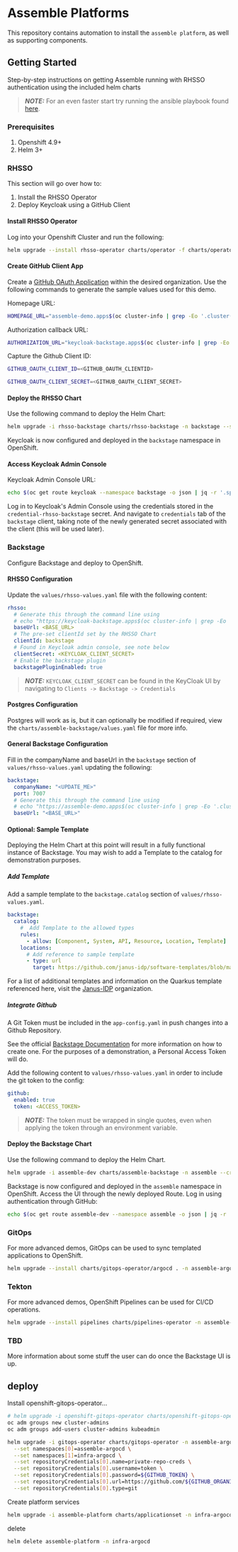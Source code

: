 # Assemble Platforms

This repository contains automation to install the `assemble platform`, as well as supporting components.

## Getting Started

Step-by-step instructions on getting Assemble running with RHSSO authentication using the included helm charts


> **_NOTE:_** For an even faster start try running the ansible playbook found [here](./ansible/README.md).

### Prerequisites

1. Openshift 4.9+
1. Helm 3+

### RHSSO

This section will go over how to:

1. Install the RHSSO Operator
2. Deploy Keycloak using a GitHub Client

#### Install RHSSO Operator

Log into your Openshift Cluster and run the following:

```sh
helm upgrade --install rhsso-operator charts/operator -f charts/operator/values-rhsso-operator.yaml -n backstage --create-namespace
```

#### Create GitHub Client App

Create a [GitHub OAuth Application](https://docs.github.com/en/developers/apps/building-oauth-apps/creating-an-oauth-app) within the desired organization.  Use the following commands to generate the sample values used for this demo.

Homepage URL:

```sh
HOMEPAGE_URL="assemble-demo.apps$(oc cluster-info | grep -Eo '.cluster(.*?).com')"
```

Authorization callback URL:

```sh
AUTHORIZATION_URL="keycloak-backstage.apps$(oc cluster-info | grep -Eo '.cluster(.*?).com')/auth/realms/backstage/broker/github/endpoint"
```

Capture the Github Client ID:

```sh
GITHUB_OAUTH_CLIENT_ID=<GITHUB_OAUTH_CLIENTID>

GITHUB_OAUTH_CLIENT_SECRET=<GITHUB_OAUTH_CLIENT_SECRET>
```

#### Deploy the RHSSO Chart

Use the following command to deploy the Helm Chart:

```sh
helm upgrade -i rhsso-backstage charts/rhsso-backstage -n backstage --set keycloak.realm.identityProvider.clientId=$GITHUB_OAUTH_CLIENT_ID --set keycloak.realm.identityProvider.clientSecret=$GITHUB_OAUTH_CLIENT_SECRET --set backstage.host="$HOMEPAGE_URL"
```

Keycloak is now configured and deployed in the `backstage` namespace in OpenShift.

#### Access Keycloak Admin Console

Keycloak Admin Console URL:

```sh
echo $(oc get route keycloak --namespace backstage -o json | jq -r '.spec.host')/auth/admin/
```

Log in to Keycloak's Admin Console using the credentials stored in the `credential-rhsso-backstage` secret.  And navigate to `credentials` tab of the `backstage` client, taking note of the newly generated secret associated with the client (this will be used later).

### Backstage

Configure Backstage and deploy to OpenShift.

#### RHSSO Configuration

Update the `values/rhsso-values.yaml` file with the following content:

```yaml
rhsso:
  # Generate this through the command line using
  # echo "https://keycloak-backstage.apps$(oc cluster-info | grep -Eo '.cluster(.*?).com')/auth"
  baseUrl: <BASE_URL>
  # The pre-set clientId set by the RHSSO Chart
  clientId: backstage
  # Found in Keycloak admin console, see note below
  clientSecret: <KEYCLOAK_CLIENT_SECRET>
  # Enable the backstage plugin
  backstagePluginEnabled: true
```

> **_NOTE:_** `KEYCLOAK_CLIENT_SECRET` can be found in the KeyCloak UI by navigating to `Clients -> Backstage -> Credentials`

#### Postgres Configuration

Postgres will work as is, but it can optionally be modified if required, view the `charts/assemble-backstage/values.yaml` file for more info.

#### General Backstage Configuration

Fill in the companyName and baseUrl in the `backstage` section of `values/rhsso-values.yaml` updating the following:

```yaml
backstage:
  companyName: "<UPDATE_ME>"
  port: 7007
  # Generate this through the command line using
  # echo "https://assemble-demo.apps$(oc cluster-info | grep -Eo '.cluster(.*?).com')"
  baseUrl: "<BASE_URL>"
```

#### Optional: Sample Template

Deploying the Helm Chart at this point will result in a fully functional instance of Backstage.  You may wish to add a Template to the catalog for demonstration purposes.

##### Add Template

Add a sample template to the `backstage.catalog` section of `values/rhsso-values.yaml`.

```yaml
backstage:
  catalog:
    #  Add Template to the allowed types
    rules:
      - allow: [Component, System, API, Resource, Location, Template]
    locations:
      # Add reference to sample template
      - type: url
        target: https://github.com/janus-idp/software-templates/blob/main/scaffolder-templates/quarkus-web-template/template.yaml
```

For a list of additional templates and information on the Quarkus template referenced here, visit the [Janus-IDP](https://github.com/janus-idp/software-templates) organization.

##### Integrate Github

A Git Token must be included in the `app-config.yaml` in push changes into a Github Repository.

See the official [Backstage Documentation](https://backstage.io/docs/getting-started/configuration#setting-up-a-github-integration) for more information on how to create one.  For the purposes of a demonstration, a Personal Access Token will do.

Add the following content to `values/rhsso-values.yaml` in order to include the git token to the config:

```yaml
github:
  enabled: true
  token: <ACCESS_TOKEN>
```

> **_NOTE:_**  The token must be wrapped in single quotes, even when applying the token through an environment variable.

#### Deploy the Backstage Chart

Use the following command to deploy the Helm Chart.

```sh
helm upgrade -i assemble-dev charts/assemble-backstage -n assemble --create-namespace -f values/rhsso-values.yaml
```

Backstage is now configured and deployed in the `assemble` namespace in OpenShift.  Access the UI through the newly deployed Route.  Log in using authentication through GitHub:

```sh
echo $(oc get route assemble-dev --namespace assemble -o json | jq -r '.spec.host')
```

### GitOps

For more advanced demos, GitOps can be used to sync templated applications to OpenShift.

```sh
helm upgrade --install charts/gitops-operator/argocd . -n assemble-argocd --create-namespace
```

### Tekton

For more advanced demos, OpenShift Pipelines can be used for CI/CD operations.

```sh
helm upgrade --install pipelines charts/pipelines-operator -n assemble-pipelines --create-namespace
```

### TBD

More information about some stuff the user can do once the Backstage UI is up.

## deploy

Install openshift-gitops-operator...

```sh
# helm upgrade -i openshift-gitops-operator charts/openshift-gitops-operator -n openshift-operators
oc adm groups new cluster-admins
oc adm groups add-users cluster-admins kubeadmin
```

```sh
helm upgrade -i gitops-operator charts/gitops-operator -n assemble-argocd --create-namespace \
  --set namespaces[0]=assemble-argocd \
  --set namespaces[1]=infra-argocd \
  --set repositoryCredentials[0].name=private-repo-creds \
  --set repositoryCredentials[0].username=token \
  --set repositoryCredentials[0].password=${GITHUB_TOKEN} \
  --set repositoryCredentials[0].url=https://github.com/${GITHUB_ORGANIZATION} \
  --set repositoryCredentials[0].type=git
```

Create platform services

```sh
helm upgrade -i assemble-platform charts/applicationset -n infra-argocd
```

<!-- ```sh
oc create route edge argocd-applicationset-controller --service=argocd-applicationset-controller --port=webhook -n infra-argocd
echo "Payload URL: https://$(oc get route argocd-applicationset-controller -n infra-argocd --template={{.spec.host}})"
export mywebhooksecret=
oc patch secret argocd-secret -p "{\"stringData\":{\"webhook.github.secret\": \"${mywebhooksecret}\"}}" -n infra-argocd
oc rollout restart deploy argocd-applicationset-controller -n infra-argocd
``` -->

delete

```sh
helm delete assemble-platform -n infra-argocd
```
